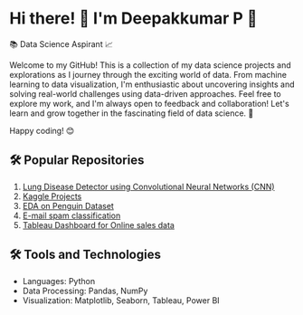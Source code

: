 <!DOCTYPE html>
<html>
<body>
  <h1>Hi there! 👋 I'm Deepakkumar P 🤖</h1>
  <p>📚 Data Science Aspirant 📈

Welcome to my GitHub! This is a collection of my data science projects and explorations as I journey through the exciting world of data. From machine learning to data visualization, I'm enthusiastic about uncovering insights and solving real-world challenges using data-driven approaches. Feel free to explore my work, and I'm always open to feedback and collaboration! Let's learn and grow together in the fascinating field of data science. 🚀

Happy coding! 😊</p>
  
  <h2>🛠️ Popular Repositories</h2>
  <ol>
    <li><a href="https://github.com/Deepmessy/Lung_disease_detector_project">Lung Disease Detector using Convolutional Neural Networks (CNN)</a> </li>
    <li><a href="https://github.com/Deepmessy/Kaggle-projects-">Kaggle Projects</a> </li>
    <li><a href="https://github.com/Deepmessy/Penguin_dataset_-EDA-">EDA on Penguin Dataset</a> </li>
    <li><a href="https://github.com/Deepmessy/Spam-Email-classification-project">E-mail spam classification</a> </li>
    <li><a href="https://github.com/Deepmessy/Tableau_dashboard_for-retail_Stores_Project">Tableau Dashboard for Online sales data</a> </li>
  </ol>
  
  <h2>🛠️ Tools and Technologies</h2>
  <ul>
    <li>Languages: Python</li>
    <li>Data Processing: Pandas, NumPy</li>
    <li>Visualization: Matplotlib, Seaborn, Tableau, Power BI</li>
  </ul>
</body>
</html>
